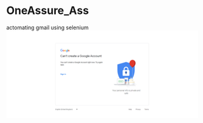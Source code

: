 # OneAssure_Ass

actomating gmail using selenium 
![Can't Create Account](https://github.com/rajat241997/OneAssure_Assignment/blob/main/Screenshot/Can't_Create_Account.jpg)
